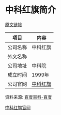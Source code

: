 # 中科红旗简介

[原文链接]()

|项目|内容|
|-----|-----|
|公司名称|中科红旗|
|外文名称||
|公司地址|中科院|
|成立时间|1999年|
|公司官网|[中科红旗](http://www.chinaredflag.cn/)|

资料来源: 
[百度百科-百度]()

[中科红旗官网](http://www.chinaredflag.cn/about#card-body2)